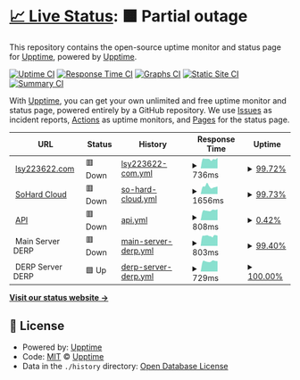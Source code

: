 # [📈 Live Status](https://demo.upptime.js.org): <!--live status--> **🟧 Partial outage**

This repository contains the open-source uptime monitor and status page for [Upptime](https://upptime.js.org), powered by [Upptime](https://github.com/upptime/upptime).

[![Uptime CI](https://github.com/lsy223622/status/workflows/Uptime%20CI/badge.svg)](https://github.com/lsy223622/status/actions?query=workflow%3A%22Uptime+CI%22)
[![Response Time CI](https://github.com/lsy223622/status/workflows/Response%20Time%20CI/badge.svg)](https://github.com/lsy223622/status/actions?query=workflow%3A%22Response+Time+CI%22)
[![Graphs CI](https://github.com/lsy223622/status/workflows/Graphs%20CI/badge.svg)](https://github.com/lsy223622/status/actions?query=workflow%3A%22Graphs+CI%22)
[![Static Site CI](https://github.com/lsy223622/status/workflows/Static%20Site%20CI/badge.svg)](https://github.com/lsy223622/status/actions?query=workflow%3A%22Static+Site+CI%22)
[![Summary CI](https://github.com/lsy223622/status/workflows/Summary%20CI/badge.svg)](https://github.com/lsy223622/status/actions?query=workflow%3A%22Summary+CI%22)

With [Upptime](https://upptime.js.org), you can get your own unlimited and free uptime monitor and status page, powered entirely by a GitHub repository. We use [Issues](https://github.com/upptime/upptime/issues) as incident reports, [Actions](https://github.com/lsy223622/status/actions) as uptime monitors, and [Pages](https://demo.upptime.js.org) for the status page.

<!--start: status pages-->
<!-- This summary is generated by Upptime (https://github.com/upptime/upptime) -->
<!-- Do not edit this manually, your changes will be overwritten -->
<!-- prettier-ignore -->
| URL | Status | History | Response Time | Uptime |
| --- | ------ | ------- | ------------- | ------ |
| <img alt="" src="https://icons.duckduckgo.com/ip3/lsy223622.com.ico" height="13"> [lsy223622.com](https://lsy223622.com) | 🟥 Down | [lsy223622-com.yml](https://github.com/lsy223622/status/commits/HEAD/history/lsy223622-com.yml) | <details><summary><img alt="Response time graph" src="./graphs/lsy223622-com/response-time-week.png" height="20"> 736ms</summary><br><a href="https://status.lsy223622.com/history/lsy223622-com"><img alt="Response time 1292" src="https://img.shields.io/endpoint?url=https%3A%2F%2Fraw.githubusercontent.com%2Flsy223622%2Fstatus%2FHEAD%2Fapi%2Flsy223622-com%2Fresponse-time.json"></a><br><a href="https://status.lsy223622.com/history/lsy223622-com"><img alt="24-hour response time 843" src="https://img.shields.io/endpoint?url=https%3A%2F%2Fraw.githubusercontent.com%2Flsy223622%2Fstatus%2FHEAD%2Fapi%2Flsy223622-com%2Fresponse-time-day.json"></a><br><a href="https://status.lsy223622.com/history/lsy223622-com"><img alt="7-day response time 736" src="https://img.shields.io/endpoint?url=https%3A%2F%2Fraw.githubusercontent.com%2Flsy223622%2Fstatus%2FHEAD%2Fapi%2Flsy223622-com%2Fresponse-time-week.json"></a><br><a href="https://status.lsy223622.com/history/lsy223622-com"><img alt="30-day response time 895" src="https://img.shields.io/endpoint?url=https%3A%2F%2Fraw.githubusercontent.com%2Flsy223622%2Fstatus%2FHEAD%2Fapi%2Flsy223622-com%2Fresponse-time-month.json"></a><br><a href="https://status.lsy223622.com/history/lsy223622-com"><img alt="1-year response time 1002" src="https://img.shields.io/endpoint?url=https%3A%2F%2Fraw.githubusercontent.com%2Flsy223622%2Fstatus%2FHEAD%2Fapi%2Flsy223622-com%2Fresponse-time-year.json"></a></details> | <details><summary><a href="https://status.lsy223622.com/history/lsy223622-com">99.72%</a></summary><a href="https://status.lsy223622.com/history/lsy223622-com"><img alt="All-time uptime 99.65%" src="https://img.shields.io/endpoint?url=https%3A%2F%2Fraw.githubusercontent.com%2Flsy223622%2Fstatus%2FHEAD%2Fapi%2Flsy223622-com%2Fuptime.json"></a><br><a href="https://status.lsy223622.com/history/lsy223622-com"><img alt="24-hour uptime 99.88%" src="https://img.shields.io/endpoint?url=https%3A%2F%2Fraw.githubusercontent.com%2Flsy223622%2Fstatus%2FHEAD%2Fapi%2Flsy223622-com%2Fuptime-day.json"></a><br><a href="https://status.lsy223622.com/history/lsy223622-com"><img alt="7-day uptime 99.72%" src="https://img.shields.io/endpoint?url=https%3A%2F%2Fraw.githubusercontent.com%2Flsy223622%2Fstatus%2FHEAD%2Fapi%2Flsy223622-com%2Fuptime-week.json"></a><br><a href="https://status.lsy223622.com/history/lsy223622-com"><img alt="30-day uptime 98.43%" src="https://img.shields.io/endpoint?url=https%3A%2F%2Fraw.githubusercontent.com%2Flsy223622%2Fstatus%2FHEAD%2Fapi%2Flsy223622-com%2Fuptime-month.json"></a><br><a href="https://status.lsy223622.com/history/lsy223622-com"><img alt="1-year uptime 98.90%" src="https://img.shields.io/endpoint?url=https%3A%2F%2Fraw.githubusercontent.com%2Flsy223622%2Fstatus%2FHEAD%2Fapi%2Flsy223622-com%2Fuptime-year.json"></a></details>
| <img alt="" src="https://icons.duckduckgo.com/ip3/cloud.lsy223622.com.ico" height="13"> [SoHard Cloud](https://cloud.lsy223622.com) | 🟥 Down | [so-hard-cloud.yml](https://github.com/lsy223622/status/commits/HEAD/history/so-hard-cloud.yml) | <details><summary><img alt="Response time graph" src="./graphs/so-hard-cloud/response-time-week.png" height="20"> 1656ms</summary><br><a href="https://status.lsy223622.com/history/so-hard-cloud"><img alt="Response time 1621" src="https://img.shields.io/endpoint?url=https%3A%2F%2Fraw.githubusercontent.com%2Flsy223622%2Fstatus%2FHEAD%2Fapi%2Fso-hard-cloud%2Fresponse-time.json"></a><br><a href="https://status.lsy223622.com/history/so-hard-cloud"><img alt="24-hour response time 1649" src="https://img.shields.io/endpoint?url=https%3A%2F%2Fraw.githubusercontent.com%2Flsy223622%2Fstatus%2FHEAD%2Fapi%2Fso-hard-cloud%2Fresponse-time-day.json"></a><br><a href="https://status.lsy223622.com/history/so-hard-cloud"><img alt="7-day response time 1656" src="https://img.shields.io/endpoint?url=https%3A%2F%2Fraw.githubusercontent.com%2Flsy223622%2Fstatus%2FHEAD%2Fapi%2Fso-hard-cloud%2Fresponse-time-week.json"></a><br><a href="https://status.lsy223622.com/history/so-hard-cloud"><img alt="30-day response time 1504" src="https://img.shields.io/endpoint?url=https%3A%2F%2Fraw.githubusercontent.com%2Flsy223622%2Fstatus%2FHEAD%2Fapi%2Fso-hard-cloud%2Fresponse-time-month.json"></a><br><a href="https://status.lsy223622.com/history/so-hard-cloud"><img alt="1-year response time 1588" src="https://img.shields.io/endpoint?url=https%3A%2F%2Fraw.githubusercontent.com%2Flsy223622%2Fstatus%2FHEAD%2Fapi%2Fso-hard-cloud%2Fresponse-time-year.json"></a></details> | <details><summary><a href="https://status.lsy223622.com/history/so-hard-cloud">99.73%</a></summary><a href="https://status.lsy223622.com/history/so-hard-cloud"><img alt="All-time uptime 99.54%" src="https://img.shields.io/endpoint?url=https%3A%2F%2Fraw.githubusercontent.com%2Flsy223622%2Fstatus%2FHEAD%2Fapi%2Fso-hard-cloud%2Fuptime.json"></a><br><a href="https://status.lsy223622.com/history/so-hard-cloud"><img alt="24-hour uptime 99.92%" src="https://img.shields.io/endpoint?url=https%3A%2F%2Fraw.githubusercontent.com%2Flsy223622%2Fstatus%2FHEAD%2Fapi%2Fso-hard-cloud%2Fuptime-day.json"></a><br><a href="https://status.lsy223622.com/history/so-hard-cloud"><img alt="7-day uptime 99.73%" src="https://img.shields.io/endpoint?url=https%3A%2F%2Fraw.githubusercontent.com%2Flsy223622%2Fstatus%2FHEAD%2Fapi%2Fso-hard-cloud%2Fuptime-week.json"></a><br><a href="https://status.lsy223622.com/history/so-hard-cloud"><img alt="30-day uptime 98.35%" src="https://img.shields.io/endpoint?url=https%3A%2F%2Fraw.githubusercontent.com%2Flsy223622%2Fstatus%2FHEAD%2Fapi%2Fso-hard-cloud%2Fuptime-month.json"></a><br><a href="https://status.lsy223622.com/history/so-hard-cloud"><img alt="1-year uptime 98.57%" src="https://img.shields.io/endpoint?url=https%3A%2F%2Fraw.githubusercontent.com%2Flsy223622%2Fstatus%2FHEAD%2Fapi%2Fso-hard-cloud%2Fuptime-year.json"></a></details>
| <img alt="" src="https://icons.duckduckgo.com/ip3/api.lsy223622.com.ico" height="13"> [API](https://api.lsy223622.com/api-test.php) | 🟥 Down | [api.yml](https://github.com/lsy223622/status/commits/HEAD/history/api.yml) | <details><summary><img alt="Response time graph" src="./graphs/api/response-time-week.png" height="20"> 808ms</summary><br><a href="https://status.lsy223622.com/history/api"><img alt="Response time 817" src="https://img.shields.io/endpoint?url=https%3A%2F%2Fraw.githubusercontent.com%2Flsy223622%2Fstatus%2FHEAD%2Fapi%2Fapi%2Fresponse-time.json"></a><br><a href="https://status.lsy223622.com/history/api"><img alt="24-hour response time 908" src="https://img.shields.io/endpoint?url=https%3A%2F%2Fraw.githubusercontent.com%2Flsy223622%2Fstatus%2FHEAD%2Fapi%2Fapi%2Fresponse-time-day.json"></a><br><a href="https://status.lsy223622.com/history/api"><img alt="7-day response time 808" src="https://img.shields.io/endpoint?url=https%3A%2F%2Fraw.githubusercontent.com%2Flsy223622%2Fstatus%2FHEAD%2Fapi%2Fapi%2Fresponse-time-week.json"></a><br><a href="https://status.lsy223622.com/history/api"><img alt="30-day response time 780" src="https://img.shields.io/endpoint?url=https%3A%2F%2Fraw.githubusercontent.com%2Flsy223622%2Fstatus%2FHEAD%2Fapi%2Fapi%2Fresponse-time-month.json"></a><br><a href="https://status.lsy223622.com/history/api"><img alt="1-year response time 817" src="https://img.shields.io/endpoint?url=https%3A%2F%2Fraw.githubusercontent.com%2Flsy223622%2Fstatus%2FHEAD%2Fapi%2Fapi%2Fresponse-time-year.json"></a></details> | <details><summary><a href="https://status.lsy223622.com/history/api">0.42%</a></summary><a href="https://status.lsy223622.com/history/api"><img alt="All-time uptime 46.39%" src="https://img.shields.io/endpoint?url=https%3A%2F%2Fraw.githubusercontent.com%2Flsy223622%2Fstatus%2FHEAD%2Fapi%2Fapi%2Fuptime.json"></a><br><a href="https://status.lsy223622.com/history/api"><img alt="24-hour uptime 2.95%" src="https://img.shields.io/endpoint?url=https%3A%2F%2Fraw.githubusercontent.com%2Flsy223622%2Fstatus%2FHEAD%2Fapi%2Fapi%2Fuptime-day.json"></a><br><a href="https://status.lsy223622.com/history/api"><img alt="7-day uptime 0.42%" src="https://img.shields.io/endpoint?url=https%3A%2F%2Fraw.githubusercontent.com%2Flsy223622%2Fstatus%2FHEAD%2Fapi%2Fapi%2Fuptime-week.json"></a><br><a href="https://status.lsy223622.com/history/api"><img alt="30-day uptime 9.06%" src="https://img.shields.io/endpoint?url=https%3A%2F%2Fraw.githubusercontent.com%2Flsy223622%2Fstatus%2FHEAD%2Fapi%2Fapi%2Fuptime-month.json"></a><br><a href="https://status.lsy223622.com/history/api"><img alt="1-year uptime 46.39%" src="https://img.shields.io/endpoint?url=https%3A%2F%2Fraw.githubusercontent.com%2Flsy223622%2Fstatus%2FHEAD%2Fapi%2Fapi%2Fuptime-year.json"></a></details>
| <img alt="" src="https://icons.duckduckgo.com/ip3/null.ico" height="13"> Main Server DERP | 🟥 Down | [main-server-derp.yml](https://github.com/lsy223622/status/commits/HEAD/history/main-server-derp.yml) | <details><summary><img alt="Response time graph" src="./graphs/main-server-derp/response-time-week.png" height="20"> 803ms</summary><br><a href="https://status.lsy223622.com/history/main-server-derp"><img alt="Response time 755" src="https://img.shields.io/endpoint?url=https%3A%2F%2Fraw.githubusercontent.com%2Flsy223622%2Fstatus%2FHEAD%2Fapi%2Fmain-server-derp%2Fresponse-time.json"></a><br><a href="https://status.lsy223622.com/history/main-server-derp"><img alt="24-hour response time 814" src="https://img.shields.io/endpoint?url=https%3A%2F%2Fraw.githubusercontent.com%2Flsy223622%2Fstatus%2FHEAD%2Fapi%2Fmain-server-derp%2Fresponse-time-day.json"></a><br><a href="https://status.lsy223622.com/history/main-server-derp"><img alt="7-day response time 803" src="https://img.shields.io/endpoint?url=https%3A%2F%2Fraw.githubusercontent.com%2Flsy223622%2Fstatus%2FHEAD%2Fapi%2Fmain-server-derp%2Fresponse-time-week.json"></a><br><a href="https://status.lsy223622.com/history/main-server-derp"><img alt="30-day response time 803" src="https://img.shields.io/endpoint?url=https%3A%2F%2Fraw.githubusercontent.com%2Flsy223622%2Fstatus%2FHEAD%2Fapi%2Fmain-server-derp%2Fresponse-time-month.json"></a><br><a href="https://status.lsy223622.com/history/main-server-derp"><img alt="1-year response time 755" src="https://img.shields.io/endpoint?url=https%3A%2F%2Fraw.githubusercontent.com%2Flsy223622%2Fstatus%2FHEAD%2Fapi%2Fmain-server-derp%2Fresponse-time-year.json"></a></details> | <details><summary><a href="https://status.lsy223622.com/history/main-server-derp">99.40%</a></summary><a href="https://status.lsy223622.com/history/main-server-derp"><img alt="All-time uptime 98.43%" src="https://img.shields.io/endpoint?url=https%3A%2F%2Fraw.githubusercontent.com%2Flsy223622%2Fstatus%2FHEAD%2Fapi%2Fmain-server-derp%2Fuptime.json"></a><br><a href="https://status.lsy223622.com/history/main-server-derp"><img alt="24-hour uptime 99.99%" src="https://img.shields.io/endpoint?url=https%3A%2F%2Fraw.githubusercontent.com%2Flsy223622%2Fstatus%2FHEAD%2Fapi%2Fmain-server-derp%2Fuptime-day.json"></a><br><a href="https://status.lsy223622.com/history/main-server-derp"><img alt="7-day uptime 99.40%" src="https://img.shields.io/endpoint?url=https%3A%2F%2Fraw.githubusercontent.com%2Flsy223622%2Fstatus%2FHEAD%2Fapi%2Fmain-server-derp%2Fuptime-week.json"></a><br><a href="https://status.lsy223622.com/history/main-server-derp"><img alt="30-day uptime 97.81%" src="https://img.shields.io/endpoint?url=https%3A%2F%2Fraw.githubusercontent.com%2Flsy223622%2Fstatus%2FHEAD%2Fapi%2Fmain-server-derp%2Fuptime-month.json"></a><br><a href="https://status.lsy223622.com/history/main-server-derp"><img alt="1-year uptime 98.43%" src="https://img.shields.io/endpoint?url=https%3A%2F%2Fraw.githubusercontent.com%2Flsy223622%2Fstatus%2FHEAD%2Fapi%2Fmain-server-derp%2Fuptime-year.json"></a></details>
| <img alt="" src="https://icons.duckduckgo.com/ip3/null.ico" height="13"> DERP Server DERP | 🟩 Up | [derp-server-derp.yml](https://github.com/lsy223622/status/commits/HEAD/history/derp-server-derp.yml) | <details><summary><img alt="Response time graph" src="./graphs/derp-server-derp/response-time-week.png" height="20"> 729ms</summary><br><a href="https://status.lsy223622.com/history/derp-server-derp"><img alt="Response time 738" src="https://img.shields.io/endpoint?url=https%3A%2F%2Fraw.githubusercontent.com%2Flsy223622%2Fstatus%2FHEAD%2Fapi%2Fderp-server-derp%2Fresponse-time.json"></a><br><a href="https://status.lsy223622.com/history/derp-server-derp"><img alt="24-hour response time 733" src="https://img.shields.io/endpoint?url=https%3A%2F%2Fraw.githubusercontent.com%2Flsy223622%2Fstatus%2FHEAD%2Fapi%2Fderp-server-derp%2Fresponse-time-day.json"></a><br><a href="https://status.lsy223622.com/history/derp-server-derp"><img alt="7-day response time 729" src="https://img.shields.io/endpoint?url=https%3A%2F%2Fraw.githubusercontent.com%2Flsy223622%2Fstatus%2FHEAD%2Fapi%2Fderp-server-derp%2Fresponse-time-week.json"></a><br><a href="https://status.lsy223622.com/history/derp-server-derp"><img alt="30-day response time 753" src="https://img.shields.io/endpoint?url=https%3A%2F%2Fraw.githubusercontent.com%2Flsy223622%2Fstatus%2FHEAD%2Fapi%2Fderp-server-derp%2Fresponse-time-month.json"></a><br><a href="https://status.lsy223622.com/history/derp-server-derp"><img alt="1-year response time 738" src="https://img.shields.io/endpoint?url=https%3A%2F%2Fraw.githubusercontent.com%2Flsy223622%2Fstatus%2FHEAD%2Fapi%2Fderp-server-derp%2Fresponse-time-year.json"></a></details> | <details><summary><a href="https://status.lsy223622.com/history/derp-server-derp">100.00%</a></summary><a href="https://status.lsy223622.com/history/derp-server-derp"><img alt="All-time uptime 100.00%" src="https://img.shields.io/endpoint?url=https%3A%2F%2Fraw.githubusercontent.com%2Flsy223622%2Fstatus%2FHEAD%2Fapi%2Fderp-server-derp%2Fuptime.json"></a><br><a href="https://status.lsy223622.com/history/derp-server-derp"><img alt="24-hour uptime 100.00%" src="https://img.shields.io/endpoint?url=https%3A%2F%2Fraw.githubusercontent.com%2Flsy223622%2Fstatus%2FHEAD%2Fapi%2Fderp-server-derp%2Fuptime-day.json"></a><br><a href="https://status.lsy223622.com/history/derp-server-derp"><img alt="7-day uptime 100.00%" src="https://img.shields.io/endpoint?url=https%3A%2F%2Fraw.githubusercontent.com%2Flsy223622%2Fstatus%2FHEAD%2Fapi%2Fderp-server-derp%2Fuptime-week.json"></a><br><a href="https://status.lsy223622.com/history/derp-server-derp"><img alt="30-day uptime 100.00%" src="https://img.shields.io/endpoint?url=https%3A%2F%2Fraw.githubusercontent.com%2Flsy223622%2Fstatus%2FHEAD%2Fapi%2Fderp-server-derp%2Fuptime-month.json"></a><br><a href="https://status.lsy223622.com/history/derp-server-derp"><img alt="1-year uptime 100.00%" src="https://img.shields.io/endpoint?url=https%3A%2F%2Fraw.githubusercontent.com%2Flsy223622%2Fstatus%2FHEAD%2Fapi%2Fderp-server-derp%2Fuptime-year.json"></a></details>

<!--end: status pages-->

[**Visit our status website →**](https://demo.upptime.js.org)

## 📄 License

- Powered by: [Upptime](https://github.com/upptime/upptime)
- Code: [MIT](./LICENSE) © [Upptime](https://upptime.js.org)
- Data in the `./history` directory: [Open Database License](https://opendatacommons.org/licenses/odbl/1-0/)
